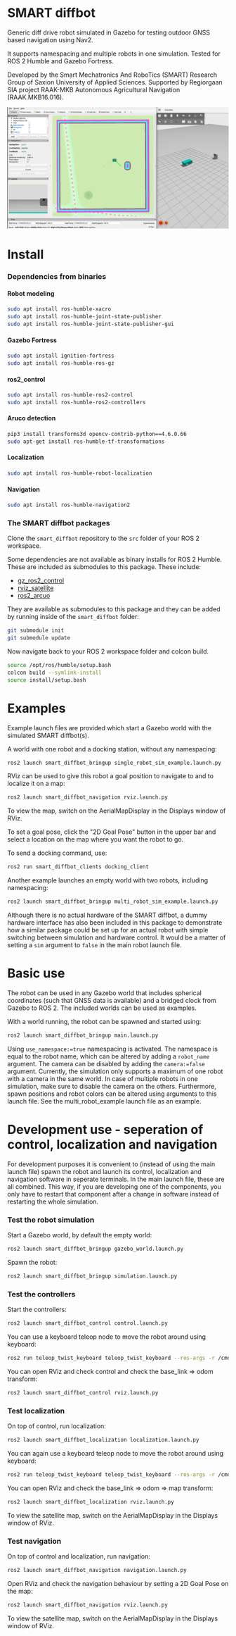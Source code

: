 # SMART diffbot
Generic diff drive robot simulated in Gazebo for testing outdoor GNSS based navigation using Nav2. 

It supports namespacing and multiple robots in one simulation. Tested for ROS 2 Humble and Gazebo Fortress. 

Developed by the Smart Mechatronics And RoboTics (SMART) Research Group of Saxion University of Applied Sciences. Supported by Regiorgaan SIA project RAAK-MKB Autonomous Agricultural Navigation (RAAK.MKB16.016).

![screenshot](screenshot.png)

# Install 

### Dependencies from binaries
#### Robot modeling
```bash
sudo apt install ros-humble-xacro
sudo apt install ros-humble-joint-state-publisher
sudo apt install ros-humble-joint-state-publisher-gui
```

#### Gazebo Fortress
```bash
sudo apt install ignition-fortress
sudo apt install ros-humble-ros-gz
```

#### ros2_control
```bash 
sudo apt install ros-humble-ros2-control
sudo apt install ros-humble-ros2-controllers
```

#### Aruco detection
```bash 
pip3 install transforms3d opencv-contrib-python==4.6.0.66
sudo apt-get install ros-humble-tf-transformations
```

#### Localization 
```bash
sudo apt install ros-humble-robot-localization
```

#### Navigation
```bash
sudo apt install ros-humble-navigation2
```

### The SMART diffbot packages
Clone the `smart_diffbot` repository to the `src` folder of your ROS 2 workspace. 

Some dependencies are not available as binary installs for ROS 2 Humble. These are included as submodules to this package. These include:

* [gz_ros2_control](https://github.com/ros-controls/gz_ros2_control.git) 
* [rviz_satellite](https://github.com/blacksoul000/rviz_satellite.git)
* [ros2_arcuo](https://github.com/JMU-ROBOTICS-VIVA/ros2_aruco.git)

They are available as submodules to this package and they can be added by running inside of the `smart_diffbot` folder:
```bash 
git submodule init
git submodule update
```

Now navigate back to your ROS 2 workspace folder and colcon build.
```bash
source /opt/ros/humble/setup.bash
colcon build --symlink-install 
source install/setup.bash
```

# Examples

Example launch files are provided which start a Gazebo world with the simulated SMART diffbot(s).

A world with one robot and a docking station, without any namespacing:
```bash
ros2 launch smart_diffbot_bringup single_robot_sim_example.launch.py
```

RViz can be used to give this robot a goal position to navigate to and to localize it on a map:
```bash
ros2 launch smart_diffbot_navigation rviz.launch.py
```

To view the map, switch on the AerialMapDisplay in the Displays window of RViz.

To set a goal pose, click the "2D Goal Pose" button in the upper bar and select a location on the map where you want the robot to go. 

To send a docking command, use:
```bash
ros2 run smart_diffbot_clients docking_client
```

Another example launches an empty world with two robots, including namespacing:
```bash
ros2 launch smart_diffbot_bringup multi_robot_sim_example.launch.py
```

Although there is no actual hardware of the SMART diffbot, a dummy hardware interface has also been included in this package to demonstrate how a similar package could be set up for an actual robot with simple switching between simulation and hardware control. It would be a matter of setting a `sim` argument to `false` in the main robot launch file. 

# Basic use 
The robot can be used in any Gazebo world that includes spherical coordinates (such that GNSS data is available) and a bridged clock from Gazebo to ROS 2. The included worlds can be used as examples. 

With a world running, the robot can be spawned and started using:

```bash
ros2 launch smart_diffbot_bringup main.launch.py
```

Using `use_namespace:=true` namespacing is activated. The namespace is equal to the robot name, which can be altered by adding a `robot_name` argument. The camera can be disabled by adding the `camera:=false` argument. Currently, the simulation only supports a maximum of one robot with a camera in the same world. In case of multiple robots in one simulation, make sure to disable the camera on the others. Furthermore, spawn positions and robot colors can be altered using arguments to this launch file. See the multi_robot_example launch file as an example. 

# Development use - seperation of control, localization and navigation
For development purposes it is convenient to (instead of using the main launch file) spawn the robot and launch its control, localization and navigation software in seperate terminals. In the main launch file, these are all combined. This way, if you are developing one of the components, you only have to restart that component after a change in software instead of restarting the whole simulation.

### Test the robot simulation
Start a Gazebo world, by default the empty world:
```bash
ros2 launch smart_diffbot_bringup gazebo_world.launch.py
```

Spawn the robot: 
```bash
ros2 launch smart_diffbot_bringup simulation.launch.py
```

### Test the controllers
Start the controllers:
```bash
ros2 launch smart_diffbot_control control.launch.py
```

You can use a keyboard teleop node to move the robot around using keyboard:
```bash
ros2 run teleop_twist_keyboard teleop_twist_keyboard --ros-args -r /cmd_vel:=/diff_drive_controller/cmd_vel_unstamped
```

You can open RViz and check control and check the base_link => odom transform:
```bash
ros2 launch smart_diffbot_control rviz.launch.py
```

### Test localization
On top of control, run localization:
```bash
ros2 launch smart_diffbot_localization localization.launch.py
```

You can again use a keyboard teleop node to move the robot around using keyboard:
```bash
ros2 run teleop_twist_keyboard teleop_twist_keyboard --ros-args -r /cmd_vel:=/diff_drive_controller/cmd_vel_unstamped
```

You can open RViz and check the base_link => odom => map transform:
```bash
ros2 launch smart_diffbot_localization rviz.launch.py
```

To view the satellite map, switch on the AerialMapDisplay in the Displays window of RViz.

### Test navigation
On top of control and localization, run navigation:
```bash
ros2 launch smart_diffbot_navigation navigation.launch.py
```

Open RViz and check the navigation behaviour by setting a 2D Goal Pose on the map:

```bash
ros2 launch smart_diffbot_navigation rviz.launch.py
```

To view the satellite map, switch on the AerialMapDisplay in the Displays window of RViz.